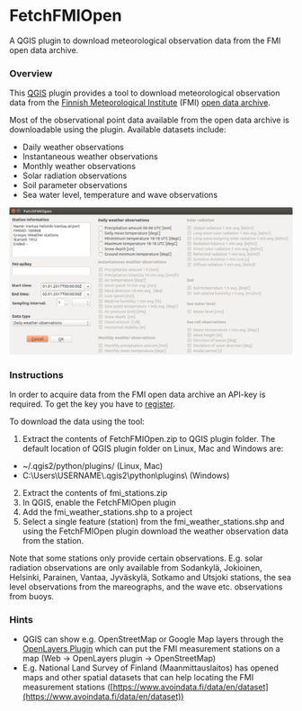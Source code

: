 # FetchFMIOpen
A QGIS plugin to download meteorological observation data from the FMI open data archive.

### Overview
This [QGIS](http://www.qgis.org/en/site/) plugin provides a tool to download meteorological observation data from the [Finnish 
Meteorological Institute](http://www.en.ilmatieteenlaitos.fi/) (FMI) [open data archive](https://en.ilmatieteenlaitos.fi/open-data).

Most of the observational point data available from the open data archive is downloadable using the plugin. Available datasets include:
- Daily weather observations
- Instantaneous weather observations
- Monthly weather observations
- Solar radiation observations
- Soil parameter observations
- Sea water level, temperature and wave observations

![GUI preview](./GUI_preview.png)

### Instructions 
In order to acquire data from the FMI open data archive an API-key is required. To get the key you have to [register](https://ilmatieteenlaitos.fi/rekisteroityminen-avoimen-datan-kayttajaksi).

To download the data using the tool:
1. Extract the contents of FetchFMIOpen.zip to QGIS plugin folder. The default location of QGIS plugin folder on Linux, Mac and Windows are: 
  * \~/.qgis2/python/plugins/                   (Linux, Mac)
  * C:\Users\USERNAME\\.qgis2\python\plugins\\   (Windows)
2. Extract the contents of fmi_stations.zip
3. In QGIS, enable the FetchFMIOpen plugin 
4. Add the fmi_weather_stations.shp to a project
5. Select a single feature (station) from the fmi_weather_stations.shp and using the FetchFMIOpen plugin download the weather observation data from the station. 

Note that some stations only provide certain observations. E.g. solar radiation observations are only available from Sodankylä, Jokioinen, Helsinki, Parainen, Vantaa, Jyväskylä, Sotkamo and Utsjoki stations, the sea level observations from the mareographs, and the wave etc. observations from buoys. 

### Hints
- QGIS can show e.g. OpenStreetMap or Google Map layers through the [OpenLayers Plugin](http://hub.qgis.org/projects/openlayers/wiki) which can put the FMI measurement stations on a map (Web -> OpenLayers plugin -> OpenStreetMap)
- E.g. National Land Survey of Finland (Maanmittauslaitos) has opened maps and other spatial datasets that can help locating the FMI measurement stations ([https://www.avoindata.fi/data/en/dataset](https://www.avoindata.fi/data/en/dataset))
